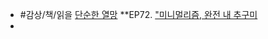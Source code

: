 - #감상/책/읽을 [단순한 열망](https://search.shopping.naver.com/book/catalog/39766594620) **EP72. ["미니멀리즘, 완전 내 추구미](https://stibee.com/api/v1.0/emails/share/KQKLi5s7cC6lP5vBsP3aRGC8cBuqXaM)
-